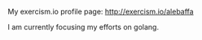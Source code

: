My exercism.io profile page: http://exercism.io/alebaffa

I am currently focusing my efforts on golang.

